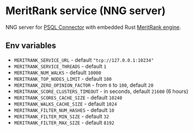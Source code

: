 # MeritRank service (NNG server)
NNG server for [PSQL Connector](/psql-connector/README.md) with embedded Rust [MeritRank engine](/core/README.md).

## Env variables
- `MERITRANK_SERVICE_URL` - default `"tcp://127.0.0.1:10234"`
- `MERITRANK_SERVICE_THREADS` - default `1`
- `MERITRANK_NUM_WALKS` - default `10000`
- `MERITRANK_TOP_NODES_LIMIT` - default `100`
- `MERITRANK_ZERO_OPINION_FACTOR` - from `0` to `100`, default `20`
- `MERITRANK_SCORE_CLUSTERS_TIMEOUT` - in seconds, default `21600` (6 hours)
- `MERITRANK_SCORES_CACHE_SIZE` - default `10240`
- `MERITRANK_WALKS_CACHE_SIZE` - default `1024`
- `MERITRANK_FILTER_NUM_HASHES` - default `10`
- `MERITRANK_FILTER_MIN_SIZE` - default `32`
- `MERITRANK_FILTER_MAX_SIZE` - default `8192`

